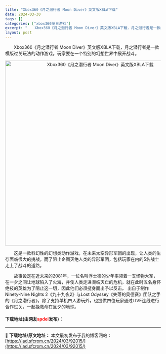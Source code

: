 ```yaml
---
title: "Xbox360《月之潜行者 Moon Diver》英文版XBLA下载"
date: 2024-03-30
tags: []
categories: ["xbox360英日游戏"]
excerpt: "　　Xbox360《月之潜行者 Moon Diver》英文版XBLA下载，月之潜行者是一款横版过关玩法的动作游戏，玩家要在一个特别的幻想世界中展开战斗。 　　这是一款科幻性的幻想类动作游戏，在未来太空异形军团的出现，让人类的生存面临很大的挑战，而了阻止企图灭绝人类的异形军团，包括玩家在内的5名战士走&hellip;"
layout: post
---
```


 <p>　　Xbox360《月之潜行者 Moon Diver》英文版XBLA下载，月之潜行者是一款横版过关玩法的动作游戏，玩家要在一个特别的幻想世界中展开战斗。</p> <p align="center"><img align="" border="0" src="https://lad.sfcrom.cn/wp-content/uploads/2024/03/20240330_6607e003550d3.webp" width="600" alt="Xbox360《月之潜行者 Moon Diver》英文版XBLA下载" /></p> <p>　　这是一款科幻性的幻想类动作游戏，在未来太空异形军团的出现，让人类的生存面临很大的挑战，而了阻止企图灭绝人类的异形军团，包括玩家在内的5名战士走上了战斗的道路。</p> <p>　　故事设定在近未来的2081年，一位名叫浮士德的少年率领着一支怪物大军，在一夕之间让地球陷入了火海，并使人类走进濒临灭亡的危机，就在此时五名身怀绝技的英雄为了阻止这一切，因此他们必须挺身而出予以反击。 出自于制作Ninety-Nine Nights 2《九十九夜2》与Lost Odyssey《失落的奥德赛》团队之手的《月之潜行者》，除了支持单机四人游玩外，也提供四位玩家通过LIVE连线进行合作过关，一起挽救命在旦夕的地球。</p> <p><h4>下载地址(由网友<font color="red">spdel</font>发布)：</h4></p> 

---
📖 **下载地址/原文地址：** 本文最初发布于我的博客网站：[https://lad.sfcrom.cn/2024/03/92015/](https://lad.sfcrom.cn/2024/03/92015/)
